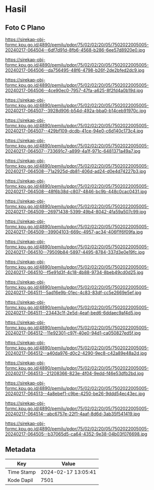 # Hasil

## Foto C Plano

https://sirekap-obj-formc.kpu.go.id/4890/pemilu/pdpr/75/02/02/20/05/7502022005005-20240217-064504--6df7d91d-8fb6-4568-b286-6ee57d8920e0.jpg

https://sirekap-obj-formc.kpu.go.id/4890/pemilu/pdpr/75/02/02/20/05/7502022005005-20240217-064506--da756495-48f6-4798-b26f-2de2bfed2dc9.jpg

https://sirekap-obj-formc.kpu.go.id/4890/pemilu/pdpr/75/02/02/20/05/7502022005005-20240217-064506--4ce90ec0-7957-47fa-a625-8f2fd4a0b19d.jpg

https://sirekap-obj-formc.kpu.go.id/4890/pemilu/pdpr/75/02/02/20/05/7502022005005-20240217-064507--3928d906-b54d-492a-bba0-b14ceb91970c.jpg

https://sirekap-obj-formc.kpu.go.id/4890/pemilu/pdpr/75/02/02/20/05/7502022005005-20240217-064507--429bf109-dcdb-41ce-94e0-c6d140c173c4.jpg

https://sirekap-obj-formc.kpu.go.id/4890/pemilu/pdpr/75/02/02/20/05/7502022005005-20240217-064507--733691c7-a899-4a1f-971c-6481371a49a7.jpg

https://sirekap-obj-formc.kpu.go.id/4890/pemilu/pdpr/75/02/02/20/05/7502022005005-20240217-064508--71a2925d-db81-406d-ad24-d0e4d74227b3.jpg

https://sirekap-obj-formc.kpu.go.id/4890/pemilu/pdpr/75/02/02/20/05/7502022005005-20240217-064508--48f6b38d-c807-4846-bc9b-448c0cac0431.jpg

https://sirekap-obj-formc.kpu.go.id/4890/pemilu/pdpr/75/02/02/20/05/7502022005005-20240217-064509--26971438-5399-49b4-8042-4fa59a507c99.jpg

https://sirekap-obj-formc.kpu.go.id/4890/pemilu/pdpr/75/02/02/20/05/7502022005005-20240217-064509--39904103-669c-4957-ac34-406f1f6f09fa.jpg

https://sirekap-obj-formc.kpu.go.id/4890/pemilu/pdpr/75/02/02/20/05/7502022005005-20240217-064510--79509b84-5897-4495-8784-337d3e0e19fc.jpg

https://sirekap-obj-formc.kpu.go.id/4890/pemilu/pdpr/75/02/02/20/05/7502022005005-20240217-064510--f5e91d3f-4c18-4b88-9734-8beb49cd0d25.jpg

https://sirekap-obj-formc.kpu.go.id/4890/pemilu/pdpr/75/02/02/20/05/7502022005005-20240217-064511--5ad16e9b-01ec-4c83-83df-cc5e2669e5ef.jpg

https://sirekap-obj-formc.kpu.go.id/4890/pemilu/pdpr/75/02/02/20/05/7502022005005-20240217-064511--23443c1f-2e5d-4eaf-bed6-6ddaec9af4d5.jpg

https://sirekap-obj-formc.kpu.go.id/4890/pemilu/pdpr/75/02/02/20/05/7502022005005-20240217-064512--11e92301-c97f-40e0-94d1-ca050827ed5f.jpg

https://sirekap-obj-formc.kpu.go.id/4890/pemilu/pdpr/75/02/02/20/05/7502022005005-20240217-064512--a40da976-d0c2-4290-9ec8-c42a89e48a2d.jpg

https://sirekap-obj-formc.kpu.go.id/4890/pemilu/pdpr/75/02/02/20/05/7502022005005-20240217-064513--21208366-823e-4f04-9edd-f46e53dfb2bd.jpg

https://sirekap-obj-formc.kpu.go.id/4890/pemilu/pdpr/75/02/02/20/05/7502022005005-20240217-064513--4a8ebef1-c9be-4250-be26-9ddd54ec43ec.jpg

https://sirekap-obj-formc.kpu.go.id/4890/pemilu/pdpr/75/02/02/20/05/7502022005005-20240217-064514--abc6757e-22f1-4aaf-8d6d-3ab35f541419.jpg

https://sirekap-obj-formc.kpu.go.id/4890/pemilu/pdpr/75/02/02/20/05/7502022005005-20240217-064505--b37065d5-ca64-4352-9e38-04b03f076698.jpg


## Metadata

| Key        | Value               |
| ---------- | ------------------- |
| Time Stamp | 2024-02-17 13:05:41 |
| Kode Dapil | 7501                |



